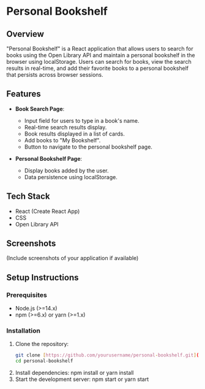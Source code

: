 # Personal Bookshelf

## Overview

"Personal Bookshelf" is a React application that allows users to search for books using the Open Library API and maintain a personal bookshelf in the browser using localStorage. Users can search for books, view the search results in real-time, and add their favorite books to a personal bookshelf that persists across browser sessions.

## Features

- **Book Search Page**:
  - Input field for users to type in a book's name.
  - Real-time search results display.
  - Book results displayed in a list of cards.
  - Add books to "My Bookshelf".
  - Button to navigate to the personal bookshelf page.

- **Personal Bookshelf Page**:
  - Display books added by the user.
  - Data persistence using localStorage.

## Tech Stack

- React (Create React App)
- CSS 
- Open Library API

## Screenshots

(Include screenshots of your application if available)

## Setup Instructions

### Prerequisites

- Node.js (>=14.x)
- npm (>=6.x) or yarn (>=1.x)

### Installation

1. Clone the repository:
   ```bash
   git clone [https://github.com/yourusername/personal-bookshelf.git](https://github.com/Prathamesh942/personal-bookshelf/edit/master/README.md)
   cd personal-bookshelf
2. Install dependencies:
   npm install or yarn install
3. Start the development server:
   npm start or yarn start


